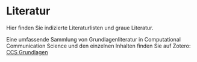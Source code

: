 # Literatur

Hier finden Sie indizierte Literaturlisten und graue Literatur.

Eine umfassende Sammlung von Grundlagenliteratur in Computational Communication Science und den einzelnen Inhalten finden Sie auf Zotero: [CCS Grundlagen](https://www.zotero.org/groups/3759139/ccs_grundlagen/library)

